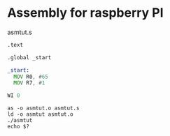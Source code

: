 # Assembly for raspberry PI

asmtut.s
```asm
.text

.global _start

_start:
  MOV R0, #65
  MOV R7, #1

WI 0
```

```
as -o asmtut.o asmtut.s
ld -o asmtut asmtut.o
./asmtut
echo $?
```
